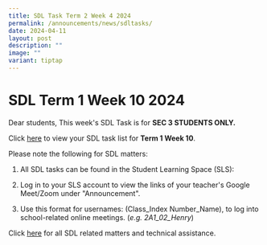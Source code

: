 ```yaml
---
title: SDL Task Term 2 Week 4 2024
permalink: /announcements/news/sdltasks/
date: 2024-04-11
layout: post
description: ""
image: ""
variant: tiptap
---
```

<h1>SDL Term 1 Week 10 2024</h1>
<p>Dear students, This week's SDL Task is for <strong>SEC 3 STUDENTS ONLY.</strong>
</p>
<p>Click <a href="https://docs.google.com/spreadsheets/d/e/2PACX-1vS0nV5l6RFbr0K9jrXO3sj2Ri-PV1SlKEJJKX4hEBBWaVBOVceGIL1L__1h8QfGrhyobkTL2miPYn7u/pubhtml" rel="noopener noreferrer nofollow" target="_blank">here</a> to
view your SDL task list for <strong>Term 1 Week 10</strong>.</p>
<p>Please note the following for SDL matters:</p>
<ol data-tight="true" class="tight">
<li>
<p>All SDL tasks can be found in the Student Learning Space (SLS):</p>
</li>
<li>
<p>Log in to your SLS account to view the links of your teacher's Google
Meet/Zoom under "Announcement".</p>
</li>
<li>
<p>Use this format for usernames: (Class_Index Number_Name), to log into
school-related online meetings. (<em>e.g. 2A1_02_Henry</em>)</p>
</li>
</ol>
<p>Click <a href="https://www.bukitbatoksec.moe.edu.sg/useful-resources/Students/fhbl-seek-discover-and-learn-sdl-fhbl-matters/" rel="noopener noreferrer nofollow" target="_blank">here</a> for
all SDL related matters and technical assistance.</p>